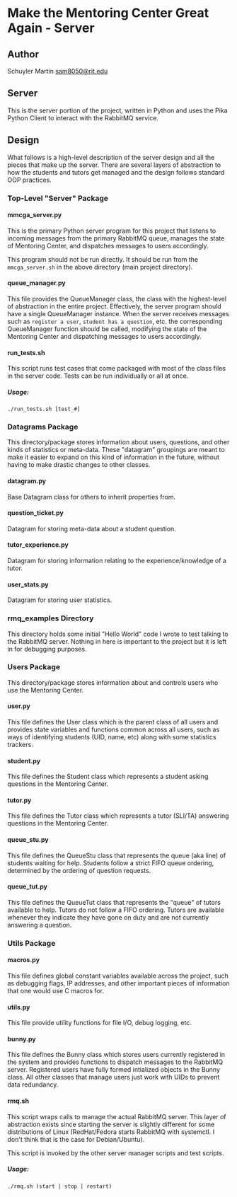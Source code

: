 # Make the Mentoring Center Great Again - Server

## Author
Schuyler Martin <sam8050@rit.edu>

## Server
This is the server portion of the project, written in Python and uses the Pika
Python Client to interact with the RabbitMQ service.

## Design
What follows is a high-level description of the server design and all the
pieces that make up the server. There are several layers of abstraction to how
the students and tutors get managed and the design follows standard OOP
practices.


### Top-Level "Server" Package

#### mmcga_server.py
This is the primary Python server program for this project that listens to
incoming messages from the primary RabbitMQ queue, manages the state of
Mentoring Center, and dispatches messages to users accordingly.

This program should not be run directly. It should be run from the
`mmcga_server.sh` in the above directory (main project directory).

#### queue_manager.py
This file provides the QueueManager class, the class with the highest-level of
abstraction in the entire project. Effectively, the server program should have
a single QueueManager instance. When the server receives messages such as
`register a user`, `student has a question`, etc. the corresponding QueueManager
function should be called, modifying the state of the Mentoring Center and
dispatching messages to users accordingly.

#### run_tests.sh
This script runs test cases that come packaged with most of the class files in
the server code. Tests can be run individually or all at once.

##### Usage:
```shell
./run_tests.sh [test_#]
```

### Datagrams Package
This directory/package stores information about users, questions, and other
kinds of statistics or meta-data. These "datagram" groupings are meant to make
it easier to expand on this kind of information in the future, without having
to make drastic changes to other classes.

#### datagram.py
Base Datagram class for others to inherit properties from.

#### question_ticket.py
Datagram for storing meta-data about a student question.

#### tutor_experience.py
Datagram for storing information relating to the experience/knowledge of a
tutor.

#### user_stats.py
Datagram for storing user statistics.


### rmq_examples Directory
This directory holds some initial "Hello World" code I wrote to test talking to
the RabbitMQ server. Nothing in here is important to the project but it is left
in for debugging purposes.


### Users Package
This directory/package stores information about and controls users who use the
Mentoring Center.

#### user.py
This file defines the User class which is the parent class of all users and
provides state variables and functions common across all users, such as ways of
identifying students (UID, name, etc) along with some statistics trackers.

#### student.py
This file defines the Student class which represents a student asking questions
in the Mentoring Center.

#### tutor.py
This file defines the Tutor class which represents a tutor (SLI/TA) answering
questions in the Mentoring Center.

#### queue_stu.py
This file defines the QueueStu class that represents the queue (aka line) of
students waiting for help. Students follow a strict FIFO queue ordering,
determined by the ordering of question requests.

#### queue_tut.py
This file defines the QueueTut class that represents the "queue" of tutors
available to help. Tutors do not follow a FIFO ordering. Tutors are available
whenever they indicate they have gone on duty and are not currently answering
a question.


### Utils Package

#### macros.py
This file defines global constant variables available across the project, such
as debugging flags, IP addresses, and other important pieces of information
that one would use C macros for.

#### utils.py
This file provide utility functions for file I/O, debug logging, etc.

#### bunny.py
This file defines the Bunny class which stores users currently registered in
the system and provides functions to dispatch messages to the RabbitMQ server.
Registered users have fully formed intialized objects in the Bunny class. All
other classes that manage users just work with UIDs to prevent data redundancy.

#### rmq.sh
This script wraps calls to manage the actual RabbitMQ server. This layer
of abstraction exists since starting the server is slightly different for some
distributions of Linux (RedHat/Fedora starts RabbitMQ with systemctl. I don't
think that is the case for Debian/Ubuntu).

This script is invoked by the other server manager scripts and test scripts.

##### Usage:
```shell
./rmq.sh (start | stop | restart)
```
